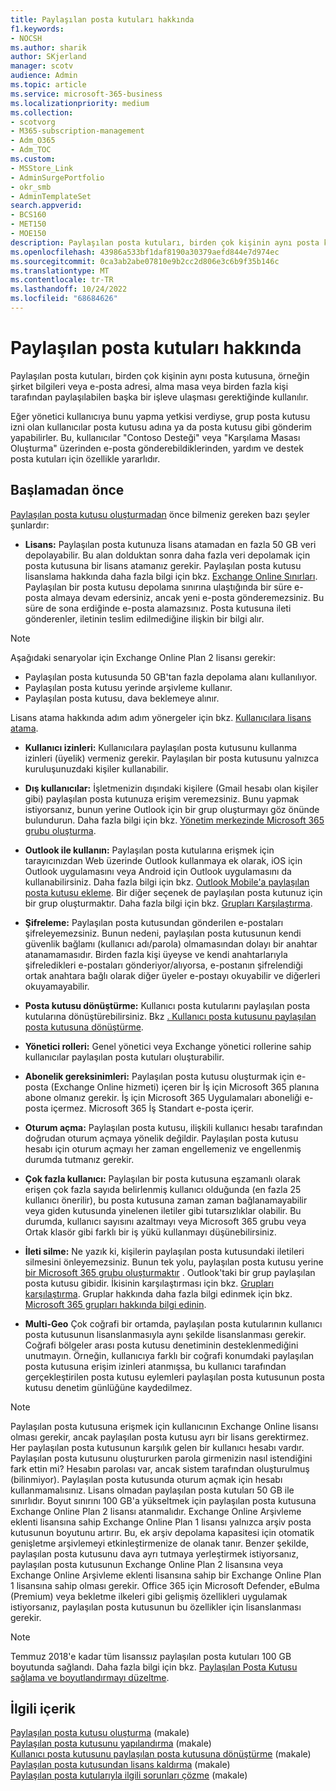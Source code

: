 ```yaml
---
title: Paylaşılan posta kutuları hakkında
f1.keywords:
- NOCSH
ms.author: sharik
author: SKjerland
manager: scotv
audience: Admin
ms.topic: article
ms.service: microsoft-365-business
ms.localizationpriority: medium
ms.collection:
- scotvorg
- M365-subscription-management
- Adm_O365
- Adm_TOC
ms.custom:
- MSStore_Link
- AdminSurgePortfolio
- okr_smb
- AdminTemplateSet
search.appverid:
- BCS160
- MET150
- MOE150
description: Paylaşılan posta kutuları, birden çok kişinin aynı posta kutusuna erişmesi gerektiğinde kullanılır. Paylaşılan posta kutusu oluşturmadan önce bilmeniz gerekenleri öğrenin.
ms.openlocfilehash: 43986a533bf1daf8190a30379aefd844e7d974ec
ms.sourcegitcommit: 0ca3ab2abe07810e9b2cc2d806e3c6b9f35b146c
ms.translationtype: MT
ms.contentlocale: tr-TR
ms.lasthandoff: 10/24/2022
ms.locfileid: "68684626"
---
```

# <a name="about-shared-mailboxes"></a>Paylaşılan posta kutuları hakkında

Paylaşılan posta kutuları, birden çok kişinin aynı posta kutusuna, örneğin şirket bilgileri veya e-posta adresi, alma masa veya birden fazla kişi tarafından paylaşılabilen başka bir işleve ulaşması gerektiğinde kullanılır.

Eğer yönetici kullanıcıya bunu yapma yetkisi verdiyse, grup posta kutusu izni olan kullanıcılar posta kutusu adına ya da posta kutusu gibi gönderim yapabilirler. Bu, kullanıcılar "Contoso Desteği" veya "Karşılama Masası Oluşturma" üzerinden e-posta gönderebildiklerinden, yardım ve destek posta kutuları için özellikle yararlıdır.

## <a name="before-you-begin"></a>Başlamadan önce

[Paylaşılan posta kutusu oluşturmadan](create-a-shared-mailbox.md) önce bilmeniz gereken bazı şeyler şunlardır:

- **Lisans:** Paylaşılan posta kutunuza lisans atamadan en fazla 50 GB veri depolayabilir. Bu alan dolduktan sonra daha fazla veri depolamak için posta kutusuna bir lisans atamanız gerekir. Paylaşılan posta kutusu lisanslama hakkında daha fazla bilgi için bkz. [Exchange Online Sınırları](/office365/servicedescriptions/exchange-online-service-description/exchange-online-limits#StorageLimits). Paylaşılan bir posta kutusu depolama sınırına ulaştığında bir süre e-posta almaya devam edersiniz, ancak yeni e-posta gönderemezsiniz. Bu süre de sona erdiğinde e-posta alamazsınız. Posta kutusuna ileti gönderenler, iletinin teslim edilmediğine ilişkin bir bilgi alır.

> [!NOTE]
>
> Aşağıdaki senaryolar için Exchange Online Plan 2 lisansı gerekir:
>
> - Paylaşılan posta kutusunda 50 GB'tan fazla depolama alanı kullanılıyor.
> - Paylaşılan posta kutusu yerinde arşivleme kullanır.
> - Paylaşılan posta kutusu, dava beklemeye alınır.
> 
> Lisans atama hakkında adım adım yönergeler için bkz. [Kullanıcılara lisans atama](/microsoft-365/admin/manage/assign-licenses-to-users). 

- **Kullanıcı izinleri:** Kullanıcılara paylaşılan posta kutusunu kullanma izinleri (üyelik) vermeniz gerekir. Paylaşılan bir posta kutusunu yalnızca kuruluşunuzdaki kişiler kullanabilir.

- **Dış kullanıcılar:** İşletmenizin dışındaki kişilere (Gmail hesabı olan kişiler gibi) paylaşılan posta kutunuza erişim veremezsiniz. Bunu yapmak istiyorsanız, bunun yerine Outlook için bir grup oluşturmayı göz önünde bulundurun. Daha fazla bilgi için bkz. [Yönetim merkezinde Microsoft 365 grubu oluşturma](../create-groups/create-groups.md).

- **Outlook ile kullanın:** Paylaşılan posta kutularına erişmek için tarayıcınızdan Web üzerinde Outlook kullanmaya ek olarak, iOS için Outlook uygulamasını veya Android için Outlook uygulamasını da kullanabilirsiniz. Daha fazla bilgi için bkz. [Outlook Mobile'a paylaşılan posta kutusu ekleme](https://support.microsoft.com/office/f866242c-81b2-472e-8776-6c49c5473c9f). Bir diğer seçenek de paylaşılan posta kutunuz için bir grup oluşturmaktır. Daha fazla bilgi için bkz. [Grupları Karşılaştırma](../create-groups/compare-groups.md).

- **Şifreleme:** Paylaşılan posta kutusundan gönderilen e-postaları şifreleyemezsiniz. Bunun nedeni, paylaşılan posta kutusunun kendi güvenlik bağlamı (kullanıcı adı/parola) olmamasından dolayı bir anahtar atanamamasıdır. Birden fazla kişi üyeyse ve kendi anahtarlarıyla şifreledikleri e-postaları gönderiyor/alıyorsa, e-postanın şifrelendiği ortak anahtara bağlı olarak diğer üyeler e-postayı okuyabilir ve diğerleri okuyamayabilir.

- **Posta kutusu dönüştürme:** Kullanıcı posta kutularını paylaşılan posta kutularına dönüştürebilirsiniz. Bkz [. Kullanıcı posta kutusunu paylaşılan posta kutusuna dönüştürme](convert-user-mailbox-to-shared-mailbox.md).

- **Yönetici rolleri:** Genel yönetici veya Exchange yönetici rollerine sahip kullanıcılar paylaşılan posta kutuları oluşturabilir.

- **Abonelik gereksinimleri:** Paylaşılan posta kutusu oluşturmak için e-posta (Exchange Online hizmeti) içeren bir İş için Microsoft 365 planına abone olmanız gerekir. İş için Microsoft 365 Uygulamaları aboneliği e-posta içermez. Microsoft 365 İş Standart e-posta içerir.

- **Oturum açma:** Paylaşılan posta kutusu, ilişkili kullanıcı hesabı tarafından doğrudan oturum açmaya yönelik değildir. Paylaşılan posta kutusu hesabı için oturum açmayı her zaman engellemeniz ve engellenmiş durumda tutmanız gerekir.

- **Çok fazla kullanıcı:** Paylaşılan bir posta kutusuna eşzamanlı olarak erişen çok fazla sayıda belirlenmiş kullanıcı olduğunda (en fazla 25 kullanıcı önerilir), bu posta kutusuna zaman zaman bağlanamayabilir veya giden kutusunda yinelenen iletiler gibi tutarsızlıklar olabilir. Bu durumda, kullanıcı sayısını azaltmayı veya Microsoft 365 grubu veya Ortak klasör gibi farklı bir iş yükü kullanmayı düşünebilirsiniz.

- **İleti silme:** Ne yazık ki, kişilerin paylaşılan posta kutusundaki iletileri silmesini önleyemezsiniz. Bunun tek yolu, paylaşılan posta kutusu yerine [bir Microsoft 365 grubu oluşturmaktır](/microsoft-365/admin/create-groups/create-groups) . Outlook'taki bir grup paylaşılan posta kutusu gibidir. İkisinin karşılaştırması için bkz. [Grupları karşılaştırma](../create-groups/compare-groups.md). Gruplar hakkında daha fazla bilgi edinmek için bkz. [Microsoft 365 grupları hakkında bilgi edinin](https://support.microsoft.com/office/b565caa1-5c40-40ef-9915-60fdb2d97fa2).

- **Multi-Geo** Çok coğrafi bir ortamda, paylaşılan posta kutularının kullanıcı posta kutusunun lisanslanmasıyla aynı şekilde lisanslanması gerekir. Coğrafi bölgeler arası posta kutusu denetiminin desteklenmediğini unutmayın. Örneğin, kullanıcıya farklı bir coğrafi konumdaki paylaşılan posta kutusuna erişim izinleri atanmışsa, bu kullanıcı tarafından gerçekleştirilen posta kutusu eylemleri paylaşılan posta kutusunun posta kutusu denetim günlüğüne kaydedilmez. 


> [!NOTE]
> Paylaşılan posta kutusuna erişmek için kullanıcının Exchange Online lisansı olması gerekir, ancak paylaşılan posta kutusu ayrı bir lisans gerektirmez. Her paylaşılan posta kutusunun karşılık gelen bir kullanıcı hesabı vardır. Paylaşılan posta kutusunu oluştururken parola girmenizin nasıl istendiğini fark ettin mi? Hesabın parolası var, ancak sistem tarafından oluşturulmuş (bilinmiyor). Paylaşılan posta kutusunda oturum açmak için hesabı kullanmamalısınız. Lisans olmadan paylaşılan posta kutuları 50 GB ile sınırlıdır. Boyut sınırını 100 GB'a yükseltmek için paylaşılan posta kutusuna Exchange Online Plan 2 lisansı atanmalıdır. Exchange Online Arşivleme eklenti lisansına sahip Exchange Online Plan 1 lisansı yalnızca arşiv posta kutusunun boyutunu artırır. Bu, ek arşiv depolama kapasitesi için otomatik genişletme arşivlemeyi etkinleştirmenize de olanak tanır. Benzer şekilde, paylaşılan posta kutusunu dava ayrı tutmaya yerleştirmek istiyorsanız, paylaşılan posta kutusunun Exchange Online Plan 2 lisansına veya Exchange Online Arşivleme eklenti lisansına sahip bir Exchange Online Plan 1 lisansına sahip olması gerekir. Office 365 için Microsoft Defender, eBulma (Premium) veya bekletme ilkeleri gibi gelişmiş özellikleri uygulamak istiyorsanız, paylaşılan posta kutusunun bu özellikler için lisanslanması gerekir.

> [!NOTE]
> Temmuz 2018'e kadar tüm lisanssız paylaşılan posta kutuları 100 GB boyutunda sağlandı. Daha fazla bilgi için bkz. [Paylaşılan Posta Kutusu sağlama ve boyutlandırmayı düzeltme](https://techcommunity.microsoft.com/t5/exchange-team-blog/correcting-shared-mailbox-provisioning-and-sizing/ba-p/607991).

## <a name="related-content"></a>İlgili içerik

[Paylaşılan posta kutusu oluşturma](create-a-shared-mailbox.md) (makale)\
[Paylaşılan posta kutusunu yapılandırma](configure-a-shared-mailbox.md) (makale)\
[Kullanıcı posta kutusunu paylaşılan posta kutusuna dönüştürme](convert-user-mailbox-to-shared-mailbox.md) (makale)\
[Paylaşılan posta kutusundan lisans kaldırma](remove-license-from-shared-mailbox.md) (makale)\
[Paylaşılan posta kutularıyla ilgili sorunları çözme](resolve-issues-with-shared-mailboxes.md) (makale)
